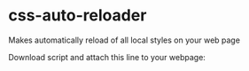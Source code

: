 # css-auto-reloader
Makes automatically reload of all local styles on your web page

Download script and attach this line to your webpage:
<script type="text/javascript" src="css-auto-reloader.js"></script>
